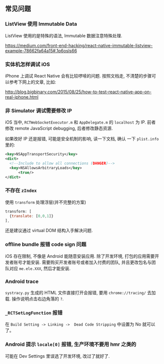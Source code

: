 
常见问题
----

### ListView 使用 Immutable Data

ListView 使用的是特殊的语法, Immutable 数据注意特殊处理.

https://medium.com/front-end-hacking/react-native-immutable-listview-example-78662fa64a15#.1p6osls66

### 实体机怎样调试 iOS

iPhone 上调试 React Native 会有比较啰嗦的问题.
按照文档走, 不清楚的步骤可以参考下网上的文章, 比如:

http://blog.bigbinary.com/2015/08/25/how-to-test-react-native-app-on-real-iphone.html

### 非 Simulator 调试需要修改 IP

iOS 当中, `RCTWebSocketExecutor.m` 和 `AppDelegate.m` 的 `localhost` 为 IP.
前者修改 remote JavaScript debugging, 后者修改静态资源.

如果改好 IP 还是报错, 可能是安全机制的影响, 读一下文档, 确认 一下 `plist.info` 里的:

```xml
<key>NSAppTransportSecurity</key>
<dict>
  <!--Include to allow all connections (DANGER)-->
  <key>NSAllowsArbitraryLoads</key>
      <true/>
</dict>
```

### 不存在 `zIndex`

使用 `transform` 处理浮层(并不完整的方案)

```js
transform: [
  {translate: [0,0,1]}
],
```

还是建议通过 virtual DOM 结构入手解决问题.

### offline bundle 报错 code sign 问题

iOS 存在限制, 不像是 Android 能随意安装应用. 除了开发环境, 打包的应用需要开发者账号才能安装.
需要购买开发者账号或者加入付费的团队, 并且更改包名与团队对应 `me.ele.XXX`, 然后才能安装.

### Android trace

`systracy.py` 生成的 HTML 文件直接打开会报错, 要用 `chrome://tracing/` 去加载.
操作说明点击右边角落的 `?`.

### `_RCTSetLogFunction` 报错

在 `Build Setting -> Linking ->  Dead Code Stripping` 中设置为 No 就可以了。

### Android 提示 `locale[0]` 报错, 生产环境不要用 hmr 之类的

可能在 Dev Settings 里误选了开发环境, 改过了就好了.
